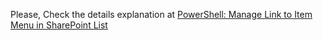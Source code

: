 Please, Check the details explanation at [PowerShell: Manage Link to Item Menu in SharePoint List](https://spgeeks.devoworx.com/show-link-to-item-menu-field/)
